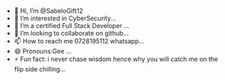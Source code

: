 - 👋 Hi, I’m @SabeloGift12
- 👀 I’m interested in CyberSecurity...
- 🌱 I’m a certified Full Stack Developer ...
- 💞️ I’m looking to collaborate on github...
- 📫 How to reach me 0728195112 whatsapp...
- 😄 Pronouns:Gee ...
- ⚡ Fun fact: i never chase wisdom hence why you will catch me on the flip side chilling...

<!---
SabeloGift12/SabeloGift12 is a ✨ special ✨ repository because its `README.md` (this file) appears on your GitHub profile.
You can click the Preview link to take a look at your changes.
--->
